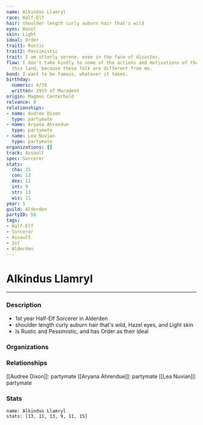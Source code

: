 ```yaml
---
name: Alkindus Llamryl
race: Half-Elf
hair: shoulder length curly auburn hair that's wild
eyes: Hazel
skin: Light
ideal: Order
trait1: Rustic
trait2: Pessimistic
trait: I am utterly serene, even in the face of disaster.
flaw: I don't take kindly to some of the actions and motivations of the people of
  this land, because these folk are different from me.
bond: I want to be famous, whatever it takes.
birthday:
  numeric: 4/19
  written: 19th of Moradent
origin: Magmus Centerhold
relvance: 0
relationships:
- name: Audree Dixon
  type: partymate
- name: Aryana Ahrendue
  type: partymate
- name: Lea Nuvian
  type: partymate
organizations: []
track: Assault
spec: Sorcerer
stats:
  cha: 15
  con: 13
  dex: 11
  int: 9
  str: 13
  wis: 11
year: 1
guild: Alderden
partyID: 56
tags:
- Half-Elf
- Sorcerer
- Assault
- 1st
- Alderden
---
```

# Alkindus Llamryl
---
### Description
- 1st year Half-Elf Sorcerer in Alderden
- shoulder length curly auburn hair that's wild, Hazel eyes, and Light skin
- Is Rustic and Pessimistic, and has Order as their ideal

### Organizations
### Relationships
[[Audree Dixon]]: partymate
[[Aryana Ahrendue]]: partymate
[[Lea Nuvian]]: partymate
### Stats
```statblock
name: Alkindus Llamryl
stats: [13, 11, 13, 9, 11, 15]
```